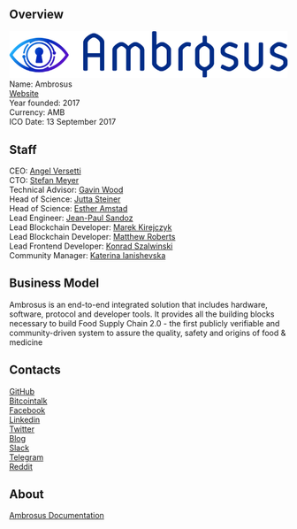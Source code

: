 ## Overview
![logo](../projects/logo/ambrosus.png)  
Name: Ambrosus    
[Website](https://ambrosus.com)  
Year founded: 2017  
Currency: AMB  
ICO Date: 13 September 2017  
## Staff
CEO: [Angel Versetti](../people/angel_versetti.md)  
CTO: [Stefan Meyer](../people/stefan_meyer.md)  
Technical Advisor: [Gavin Wood](../people/gavin_wood.md)  
Head of Science: [Jutta Steiner](../people/jutta_steiner.md)  
Head of Science: [Esther Amstad](../people/esther_amstad.md)  
Lead Engineer: [Jean-Paul Sandoz](../people/jean_sandoz.md)  
Lead Blockchain Developer: [Marek Kirejczyk](../people/marek_kirejczyk.md)  
Lead Blockchain Developer: [Matthew Roberts](../people/matthew_roberts.md)  
Lead Frontend Developer: [Konrad Szalwinski](../people/konrad_szalwinski.md)  
Community Manager: [Katerina Ianishevska](../people/katerina_ianishevska.md)  
## Business Model
Ambrosus is an end-to-end integrated solution that includes hardware, software, protocol and developer
tools. It provides all the building blocks necessary to build Food Supply Chain 2.0 - the first publicly verifiable and community-driven system to assure the quality, safety and origins of food & medicine
## Contacts
[GitHub](https://github.com/ambrosus)  
[Bitcointalk](https://bitcointalk.org/index.php?topic=2034826.0)   
[Facebook](https://www.facebook.com/ambrosusAMB)   
[Linkedin](https://www.linkedin.com/company/13352564/)   
[Twitter](https://twitter.com/AmbrosusAMB)   
[Blog](https://blog.ambrosus.com/)    
[Slack](https://invite-ambrosus.herokuapp.com/)  
[Telegram](https://t.me/AmbrosusAMB)  
[Reddit](https://www.reddit.com/r/ambrosus/)  
## About
[Ambrosus Documentation](https://ambrosus.com/#tech-docs)
